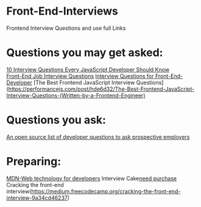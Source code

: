 # Front-End-Interviews
Frontend  Interview Questions and use full Links


# Questions you may get asked:

[10 Interview Questions Every JavaScript Developer Should Know](https://medium.com/javascript-scene/10-interview-questions-every-javascript-developer-should-know-6fa6bdf5ad95)\
[Front-End Job Interview Questions](https://h5bp.org/Front-end-Developer-Interview-Questions/)
[Interview Questions for Front-End-Developer](http://thatjsdude.com/interview/index.html)
[The Best Frontend JavaScript Interview Questions](https://performancejs.com/post/hde6d32/The-Best-Frontend-JavaScript-Interview-Questions-(Written-by-a-Frontend-Engineer)

# Questions you ask:
[An open source list of developer questions to ask prospective employers](https://github.com/psuryachaitanya/InterviewThis)

# Preparing:
[MDN-Web technology for developers](https://developer.mozilla.org/en-US/docs/Web)
Interview Cake[need purchase](https://www.interviewcake.com/)
Cracking the front-end interview(https://medium.freecodecamp.org/cracking-the-front-end-interview-9a34cd46237)

